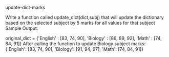 update-dict-marks

Write a function called update_dict(dict,subj) that will update the dictionary based on the
selected subject by 5 marks for all values for that subject
Sample Output:

original_dict = {'English' : [83, 74, 90], 'Biology' : [86, 89, 92], 'Math' : [74, 84, 91]}
After calling the function to update Biology subject marks:
{'English': [83, 74, 90], 'Biology': [91, 94, 97], 'Math': [74, 84, 91]}

